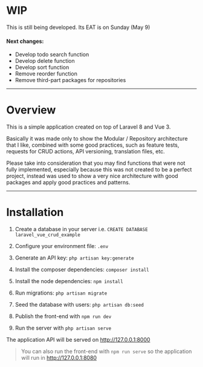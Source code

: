 # WIP

This is still being developed. Its EAT is on Sunday (May 9)

#### Next changes:

- Develop todo search function
- Develop delete function
- Develop sort function
- Remove reorder function
- Remove third-part packages for repositories

---

# Overview

This is a simple application created on top of Laravel 8 and Vue 3.

Basically it was made only to show the Modular / Repository architecture
that I like, combined with some good practices, such as feature tests, 
requests for CRUD actions, API versioning, translation files, etc.

Please take into consideration that you may find functions that were not 
fully implemented, especially because this was not created to be a perfect project,
instead was used to show a very nice architecture with good packages and apply
good practices and patterns.

---

# Installation

1. Create a database in your server i.e. 
   `CREATE DATABASE laravel_vue_crud_example`
   
2. Configure your environment file: `.env`

3. Generate an API key: `php artisan key:generate`
   
4. Install the composer dependencies: `composer install`

5. Install the node dependencies: `npm install`

6. Run migrations: `php artisan migrate`
 
7. Seed the database with users: `php artisan db:seed`
   
8. Publish the front-end with `npm run dev`

9. Run the server with `php artisan serve`

The application API will be served on http://127.0.0.1:8000

> You can also run the front-end with `npm run serve` so the application will
> run in http://127.0.0.1:8080


